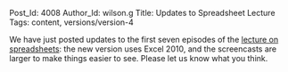 Post_Id: 4008
Author_Id: wilson.g
Title: Updates to Spreadsheet Lecture
Tags: content, versions/version-4

<p>We have just posted updates to the first seven episodes of the <a href="/4_0/spreadsheets/">lecture on spreadsheets</a>: the new version uses Excel 2010, and the screencasts are larger to make things easier to see.  Please let us know what you think.</p>
